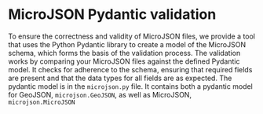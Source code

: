 # MicroJSON Pydantic validation

To ensure the correctness and validity of MicroJSON files, we provide a tool that uses the Python Pydantic library to create a model of the MicroJSON schema, which forms the basis of the validation process. The validation works by comparing your MicroJSON files against the defined Pydantic model. It checks for adherence to the schema, ensuring that required fields are present and that the data types for all fields are as expected. The pydantic model is in the `microjson.py` file. It contains both a pydantic model for GeoJSON, `microjson.GeoJSON`, as well as MicroJSON, `microjson.MicroJSON`